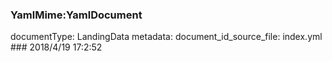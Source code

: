 ### YamlMime:YamlDocument
documentType: LandingData
metadata:
    document_id_source_file: index.yml
    ### 2018/4/19 17:2:52
